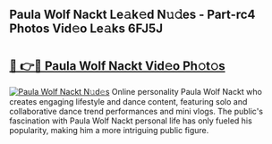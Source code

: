 ## Paula Wolf Nackt Le𝚊k𝚎d N𝚞𝚍es - Part-rc4 Photos Vid𝚎o Le𝚊ks 6FJ5J

# <h2><a href="http://fb656d.evod.top/?m=Paula+Wolf+Nackt">🔗 👉🔴 Paula Wolf Nackt Vid𝚎o Ph𝚘t𝚘s</a></h2>

[![Paula Wolf Nackt N𝚞d𝚎s](https://i.imgur.com/8V9OHl7.gif)](http://fb656d.evod.top/?m=Paula+Wolf+Nackt)
Online personality Paula Wolf Nackt who creates engaging lifestyle and dance content, featuring solo and collaborative dance trend performances and mini vlogs. The public's fascination with Paula Wolf Nackt personal life has only fueled his popularity, making him a more intriguing public figure. 
